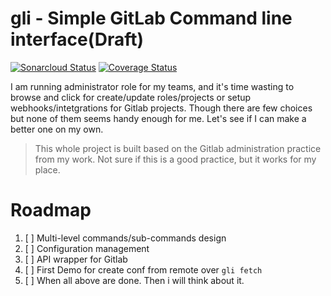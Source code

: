 # gli - Simple GitLab Command line interface(Draft)
[![Sonarcloud Status](https://sonarcloud.io/api/project_badges/measure?project=evinoca_MyCli&metric=alert_status)](https://sonarcloud.io/dashboard?id=evinoca_MyCli) [![Coverage Status](https://coveralls.io/repos/github/evinoca/gli/badge.svg?branch=master)](https://coveralls.io/github/evinoca/gli?branch=master)

I am running administrator role for my teams, and it's time wasting to browse and click for create/update roles/projects or setup webhooks/intetgrations for Gitlab projects. Though there are few choices but none of them seems handy enough for me. Let's see if I can make a better one on my own.

> This whole project is built based on the Gitlab administration practice from my work. Not sure if this is a good practice, but it works for my place.

# Roadmap
1. [ ] Multi-level commands/sub-commands design
2. [ ] Configuration management
3. [ ] API wrapper for Gitlab
4. [ ] First Demo for create conf from remote over `gli fetch`
5. [ ] When all above are done. Then i will think about it.
